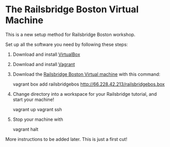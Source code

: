 # The Railsbridge Boston Virtual Machine

This is a new setup method for Railsbridge Boston workshop.

Set up all the software you need by following these steps:

1. Download and install [VirtualBox][vbox]

[vbox]:https://www.virtualbox.org/wiki/Downloads

2. Download and install [Vagrant][vagrant]

[vagrant]:http://downloads.vagrantup.com/tags/v1.2.7

3. Download the [Railsbridge Boston Virtual machine][vm] with this command:

    vagrant box add railsbridgebos http://66.228.42.213/railsbridgebos.box

[vm]:http://66.228.42.213/railsbridgebos.box

4. Change directory into a workspace for your Railsbridge tutorial, and start
   your machine!

    vagrant up
    vagrant ssh

5. Stop your machine with

    vagrant halt

More instructions to be added later. This is just a first cut!





